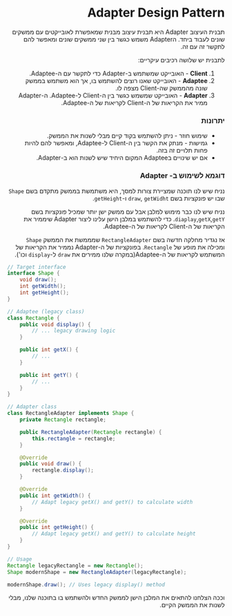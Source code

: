 <div dir="rtl">

# Adapter Design Pattern

תבנית העיצוב Adapter היא תבנית עיצוב מבנית שמאפשרת לאובייקטים עם ממשקים שונים לעבוד ביחד. הAdapter משמש כגשר בין שני ממשקים שונים ומאפשר להם לתקשר זה עם זה.

לתבנית יש שלושה רכיבים עיקריים:
   1. **Client** - האובייקט שמשתמש ב-Adapter כדי לתקשר עם ה-Adaptee.
   2. **Adaptee** - האובייקט שאנו רוצים להשתמש בו, אך הוא משתמש בממשק שונה מהממשק שה-Client מצפה לו.
   3. **Adapter** - האובייקט שמשמש כגשר בין ה-Client ל-Adaptee. ה-Adapter ממיר את הקריאות של ה-Client לקריאות של ה-Adaptee.

### יתרונות
* שימוש חוזר - ניתן להשתמש בקוד קיים מבלי לשנות את הממשק.
* גמישות - מנתק את הקשר בין ה-Client ל-Adaptee, ומאפשר להם להיות פחות תלויים זה בזה.
* אם יש שינויים בAdaptee המקום היחיד שיש לשנות הוא ב-Adapter.

### דוגמא לשימוש ב- Adapter
נניח שיש לנו תוכנה שמציירת צורות למסך, היא משתמשת בממשק מתקדם בשם `Shape` שבו יש פונקציות בשם `draw`, `getWidht` ו-`getHeight`. 

נניח שיש לנו כבר מימוש למלבן אבל עם ממשק ישן יותר שמכיל פונקציות בשם `diaplay`,`getX`,`getY`. כדי להשתמש במלבן הישן עלינו ליצור Adapter שיממיר את הקריאות של ה-Client לקריאות של ה-Adaptee.

אז נגדיר מחלקה חדשה בשם `RectangleAdapter` שמממשת את הממשק `Shape` ומכילה את מופע של `Rectangle`. בפונקציות של ה-Adapter נממיר את הקריאות של המשתמש לקריאות של ה-Adaptee(במקרה שלנו ממירים את `draw` ל-`display` וכו').
<div dir="ltr">

```java
// Target interface
interface Shape {
    void draw();
    int getWidth();
    int getHeight();
}

// Adaptee (legacy class)
class Rectangle {
    public void display() {
        // ... legacy drawing logic
    }

    public int getX() {
        // ...
    }

    public int getY() {
        // ...
    }
}

// Adapter class
class RectangleAdapter implements Shape {
    private Rectangle rectangle;

    public RectangleAdapter(Rectangle rectangle) {
        this.rectangle = rectangle;
    }

    @Override
    public void draw() {
        rectangle.display();
    }

    @Override
    public int getWidth() {
        // Adapt legacy getX() and getY() to calculate width
    }

    @Override
    public int getHeight() {
        // Adapt legacy getX() and getY() to calculate height
    }
}

// Usage
Rectangle legacyRectangle = new Rectangle();
Shape modernShape = new RectangleAdapter(legacyRectangle);

modernShape.draw(); // Uses legacy display() method

```

</div>

וככה הצלחנו להתאים את המלבן הישן לממשק החדש ולהשתמש בו בתוכנה שלנו, מבלי לשנות את הממשק הקיים.
</div>